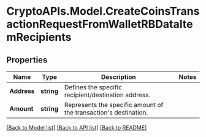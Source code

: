 # CryptoAPIs.Model.CreateCoinsTransactionRequestFromWalletRBDataItemRecipients

## Properties

Name | Type | Description | Notes
------------ | ------------- | ------------- | -------------
**Address** | **string** | Defines the specific recipient/destination address. | 
**Amount** | **string** | Represents the specific amount of the transaction&#39;s destination. | 

[[Back to Model list]](../README.md#documentation-for-models) [[Back to API list]](../README.md#documentation-for-api-endpoints) [[Back to README]](../README.md)


